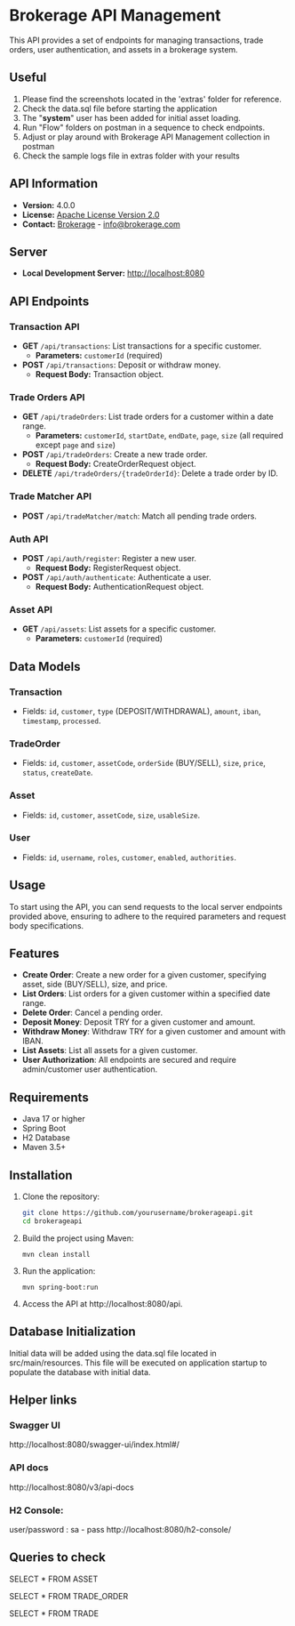 # Brokerage API Management

This API provides a set of endpoints for managing transactions, trade orders, user authentication, and assets in a brokerage system.

## Useful
1.  Please find the screenshots located in the 'extras' folder for reference.
2.  Check the data.sql file before starting the application
3.  The "**system**" user has been added for initial asset loading.
4.  Run "Flow" folders on postman in a sequence to check endpoints.
5.  Adjust or play around with Brokerage API Management collection in postman
6.  Check the sample logs file in extras folder with your results

## API Information

- **Version:** 4.0.0
- **License:** [Apache License Version 2.0](https://www.apache.org/licenses/LICENSE-2.0)
- **Contact:** [Brokerage](http://www.brokerage.com/) - info@brokerage.com

## Server

- **Local Development Server:** [http://localhost:8080](http://localhost:8080)

## API Endpoints

### Transaction API
- **GET** `/api/transactions`: List transactions for a specific customer.
    - **Parameters:** `customerId` (required)
- **POST** `/api/transactions`: Deposit or withdraw money.
    - **Request Body:** Transaction object.

### Trade Orders API
- **GET** `/api/tradeOrders`: List trade orders for a customer within a date range.
    - **Parameters:** `customerId`, `startDate`, `endDate`, `page`, `size` (all required except `page` and `size`)
- **POST** `/api/tradeOrders`: Create a new trade order.
    - **Request Body:** CreateOrderRequest object.
- **DELETE** `/api/tradeOrders/{tradeOrderId}`: Delete a trade order by ID.

### Trade Matcher API
- **POST** `/api/tradeMatcher/match`: Match all pending trade orders.

### Auth API
- **POST** `/api/auth/register`: Register a new user.
    - **Request Body:** RegisterRequest object.
- **POST** `/api/auth/authenticate`: Authenticate a user.
    - **Request Body:** AuthenticationRequest object.

### Asset API
- **GET** `/api/assets`: List assets for a specific customer.
    - **Parameters:** `customerId` (required)

## Data Models

### Transaction
- Fields: `id`, `customer`, `type` (DEPOSIT/WITHDRAWAL), `amount`, `iban`, `timestamp`, `processed`.

### TradeOrder
- Fields: `id`, `customer`, `assetCode`, `orderSide` (BUY/SELL), `size`, `price`, `status`, `createDate`.

### Asset
- Fields: `id`, `customer`, `assetCode`, `size`, `usableSize`.

### User
- Fields: `id`, `username`, `roles`, `customer`, `enabled`, `authorities`.

## Usage

To start using the API, you can send requests to the local server endpoints provided above, ensuring to adhere to the required parameters and request body specifications.
## Features

- **Create Order**: Create a new order for a given customer, specifying asset, side (BUY/SELL), size, and price.
- **List Orders**: List orders for a given customer within a specified date range.
- **Delete Order**: Cancel a pending order.
- **Deposit Money**: Deposit TRY for a given customer and amount.
- **Withdraw Money**: Withdraw TRY for a given customer and amount with IBAN.
- **List Assets**: List all assets for a given customer.
- **User Authorization**: All endpoints are secured and require admin/customer user authentication.

 

## Requirements

- Java 17 or higher
- Spring Boot
- H2 Database
- Maven 3.5+

## Installation

1. Clone the repository:
   ```bash
   git clone https://github.com/yourusername/brokerageapi.git
   cd brokerageapi
   ```

2. Build the project using Maven:
    ```
    mvn clean install
   ```
3. Run the application:
    ```
    mvn spring-boot:run
   ```
4. Access the API at http://localhost:8080/api.

## Database Initialization
Initial data will be added using the data.sql file located in src/main/resources. This file will be executed on application startup to populate the database with initial data.


## Helper links
### Swagger UI
http://localhost:8080/swagger-ui/index.html#/

### API docs
http://localhost:8080/v3/api-docs

### H2 Console: 
user/password : 
sa - pass
http://localhost:8080/h2-console/



## Queries to check

SELECT * FROM ASSET

SELECT * FROM TRADE_ORDER

SELECT * FROM TRADE 